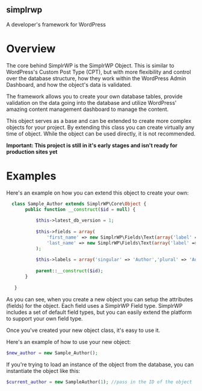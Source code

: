 ## simplrwp
A developer's framework for WordPress

# Overview
 The core behind SimplrWP is the SimplrWP Object.  This is similar to WordPress's Custom Post Type (CPT), but with more flexibility and control over the database structure, how they work within the WordPress Admin Dashboard, and how the object's data is validated. 
 
 The framework allows you to create your own database tables, provide validation on the data going into the database and utilize WordPress' amazing content management dashboard to manage the content.
 
 This object serves as a base and can be extended to create more complex objects for your project. By extending this class you can create virtually any time of object. While the object can be used directly, it is not recommended.
 
 **Important: This project is still in it's early stages and isn't ready for production sites yet**
  
 # Examples
 
 Here's an example on how you can extend this object to create your own:
 ```php
   class Sample_Author extends SimplrWP\Core\Object {
		public function __construct($id = null) {
	
			$this->latest_db_version = 1;
	
			$this->fields = array(
				'first_name' => new SimplrWP\Fields\Text(array('label' => 'First Name')),
				'last_name' => new SimplrWP\Fields\Text(array('label' => 'Last Name'))
			);
			
			$this->labels = array('singular' => 'Author','plural' => 'Authors');
	
			parent::__construct($id);
		}
	
	}
 ```
 As you can see, when you create a new object you can setup the attributes (fields)
 for the object.  Each field uses a SimplrWP Field type.  SimplrWP includes a set of default
 field types, but you can easily extend the platform to support your own field type.
 
 Once you've created your new object class, it's easy to use it.
 
 Here's an example of how to use your new object:
 ```php
 $new_author = new Sample_Author();
 ```
 If you're trying to load an instance of the object from the database, you can instantiate
 the object like this:
 ```php
 $current_author = new SampleAuthor(1); //pass in the ID of the object
 ```
 
